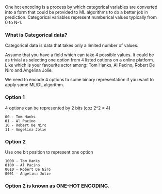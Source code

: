 One hot encoding is a process by which categorical variables are converted into a form that could be provided to ML algorithms to do a better job in prediction. Categorical variables represent numberical values typically from 0 to N-1.

### What is Categorical data?
Categorical data is data that takes only a limited number of values.

Assume that you have a field which can take 4 possible values. It could be as trivial as selecting one option from 4 listed options on a online platform. Like which is your favourite actor among: Tom Hanks, Al Pacino, Robert De Niro and Angelina Jolie.

We need to encode 4 options to some binary representation if you want to apply some ML/DL algorithm. 

### Option 1
4 options can be represented by 2 bits (coz 2^2 = 4)
```
00 - Tom Hanks
01 - Al Pacino
10 - Robert De Niro
11 - Angelina Jolie
```

### Option 2
Use one bit position to represent one option
```
1000 - Tom Hanks
0100 - Al Pacino
0010 - Robert De Niro
0001 - Angelina Jolie
```

### Option 2 is known as ONE-HOT ENCODING. 
